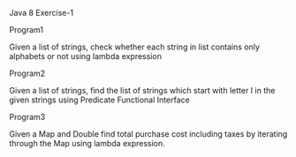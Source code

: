 Java 8 Exercise-1

Program1

Given a list of strings, check whether each string in list contains only alphabets or not using lambda expression

Program2

Given a list of strings, find the list of strings which start with letter I in the given strings using Predicate Functional Interface

Program3

Given a Map and Double find total purchase cost including taxes by iterating through the Map using lambda expression.


